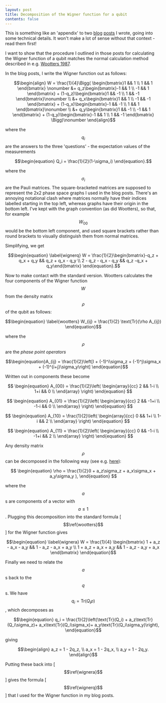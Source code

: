 ```yaml
---
layout: post
title: Decomposition of the Wigner function for a qubit
contents: false
---
```


This is something like an 'appendix' to two [blog][post1] [posts][post2] I wrote, going into some technical details. It won't make a lot of sense without that context - read them first!

[post1]:https://drossbucket.wordpress.com/2019/08/01/negative-probability/
[post2]:https://drossbucket.wordpress.com/2019/08/01/negative-probability-now-with-added-equations/

I want to show that the procedure I outlined in those posts for calculating the Wigner function of a qubit matches the normal calculation method described in e.g. [Wootters 1987][wootters].

[wootters]:https://www.sciencedirect.com/science/article/pii/000349168790176X

In the blog posts, I write the Wigner function out as follows:

$$\begin{align} 
W = \frac{1}{4}\Bigg( \begin{bmatrix}1 && 1 \\ 1 && 1 \end{bmatrix} \nonumber &+ q_z\begin{bmatrix}-1 && 1 \\ -1 && 1 \end{bmatrix} + (1-q_z)\begin{bmatrix}1 && -1 \\ 1 && -1 \end{bmatrix}\nonumber \\
&+ q_x\begin{bmatrix}1 && 1 \\ -1 && -1 \end{bmatrix} + (1-q_x)\begin{bmatrix}-1 && -1 \\ 1 && 1 \end{bmatrix}\nonumber \\
&+ q_y\begin{bmatrix}1 && -1 \\ -1 && 1 \end{bmatrix} + (1-q_y)\begin{bmatrix}-1 && 1 \\ 1 && -1 \end{bmatrix} \Bigg)\nonumber 
\end{align}$$

where the $$q_i$$ are the answers to the three 'questions' - the expectation values of the measurements 

$$\begin{equation}
Q_i = \frac{1}{2}(1-\sigma_i)
\end{equation}.$$ 

where the $$\sigma_i$$ are the Pauli matrices. The square-bracketed matrices are supposed to represent the 2x2 phase space graphs I used in the blog posts. There's an annoying notational clash where matrices normally have their indices labelled starting in the top left, whereas graphs have their origin in the bottom left. I've kept with the graph convention (as did Wootters), so that, for example $$W_{00}$$ would be the bottom left component, and used square brackets rather than round brackets to visually distinguish them from normal matrices.

Simplifying, we get

$$\begin{equation}
\label{wignerq}
W = \frac{1}{2}\begin{bmatrix}-q_z + q_x + q_y && q_z + q_x - q_y \\ 2 - q_z - q_x - q_y && q_z -q_x + q_y\end{bmatrix}
\end{equation}.$$

Now to make contact with the standard version. Wootters calculates the four components of the Wigner function $$W$$ from the density matrix $$\rho$$ of the qubit as follows:

$$\begin{equation}
\label{wootters}
W_{ij} = \frac{1}{2} \text{Tr}(\rho A_{ij})
\end{equation}$$

where the $$\rho$$ are the *phase point operators*

$$\begin{equation}A_{ij} = \frac{1}{2}\left[I + (-1)^i\sigma_z + (-1)^j\sigma_x + (-1)^{i+j}\sigma_y\right]
\end{equation}$$

Written out in components these become

$$
\begin{equation}
A_{00} =
\frac{1}{2}\left(
\begin{array}{cc}
2 && 1-i \\
1+i && 0 \\
\end{array}
\right)
\end{equation}
$$

$$
\begin{equation}
A_{01} =
\frac{1}{2}\left(
\begin{array}{cc}
2 && -1+i \\
-1-i && 0 \\
\end{array}
\right)
\end{equation}
$$

$$
\begin{equation}
A_{10} =
\frac{1}{2}\left(
\begin{array}{cc}
0 && 1+i \\
1-i && 2 \\
\end{array}
\right)
\end{equation}
$$

$$
\begin{equation}
A_{11} =
\frac{1}{2}\left(
\begin{array}{cc}
0 && -1-i \\
-1+i && 2 \\
\end{array}
\right)
\end{equation}
$$

Any density matrix $$\rho$$ can be decomposed in the following way (see e.g. [here][purity]):

$$
\begin{equation}
\rho = \frac{1}{2}(I + a_z\sigma_z + a_x\sigma_x + a_y\sigma_y ),
\end{equation}
$$

where the $$a$$s are components of a vector with $$a\leq1$$. Plugging this decomposition into the standard formula [$$\ref{wootters}$$] for the Wigner function gives

$$\begin{equation}
\label{wignera}
W = \frac{1}{4} \begin{bmatrix} 1 + a_z - a_x - a_y && 1 - a_z - a_x + a_y \\
1 + a_z + a_x + a_y && 1 - a_z - a_y + a_x 
\end{bmatrix}
\end{equation}$$

Finally we need to relate the $$a$$s back to the $$q$$s. We have $$q_i = \text{Tr}(Q_i\rho)$$, which decomposes as

$$\begin{equation}
q_i = \frac{1}{2}\left(\text{Tr}(Q_i) + a_z\text{Tr}(Q_i\sigma_z)+ a_x\text{Tr}(Q_i\sigma_x)+ a_y\text{Tr}(Q_i\sigma_y)\right),
\end{equation}$$

giving

$$\begin{align}
a_z = 1 - 2q_z, \\
a_x = 1 - 2q_x, \\
a_y = 1 - 2q_y. 
\end{align}$$

Putting these back into [$$\ref{wignera}$$] gives the formula [$$\ref{wignerq}$$] that I used for the Wigner function in my blog posts.


[purity]:https://en.wikipedia.org/wiki/Purity_(quantum_mechanics)#Geometrical_representation











